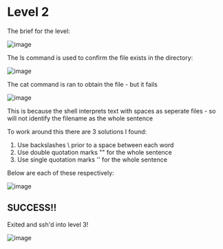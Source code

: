 # Level 2

The brief for the level:

![image](https://github.com/user-attachments/assets/4a562ef4-c143-4623-a356-a6ae388b6312)

The ls command is used to confirm the file exists in the directory:

![image](https://github.com/user-attachments/assets/fd98f5ed-5c27-474b-8f91-f1277a3ad277)

The cat command is ran to obtain the file - but it fails

![image](https://github.com/user-attachments/assets/501eeb4e-0e11-4f6b-8de5-33b1ed2e8bfd)

This is because the shell interprets text with spaces as seperate files - so will not identify the filename as the whole sentence

To work around this there are 3 solutions I found:
1) Use backslashes \ prior to a space between each word
2) Use double quotation marks "" for the whole sentence
3) Use single quotation marks '' for the whole sentence

Below are each of these respectively:

![image](https://github.com/user-attachments/assets/ae6aef77-3a67-4fca-b0f5-34ef51829737)

## SUCCESS!!

Exited and ssh'd into level 3!

![image](https://github.com/user-attachments/assets/e21f2406-7a8b-44b9-ab7e-08d758c144d0)


